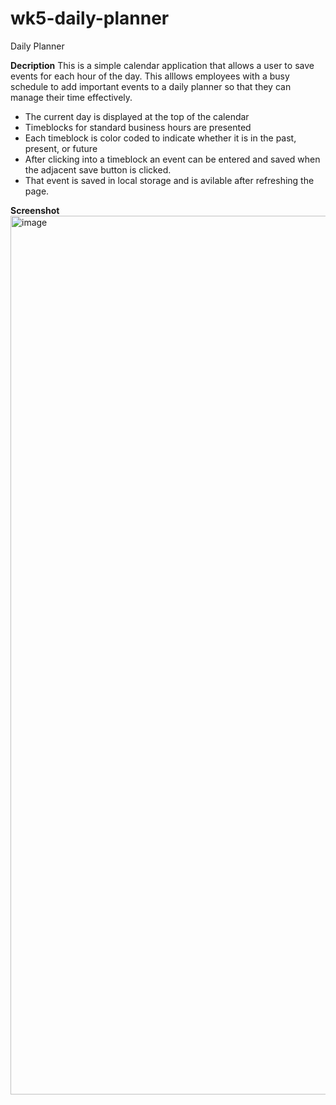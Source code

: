 # wk5-daily-planner
Daily Planner

**Decription**
This is a simple calendar application that allows a user to save events for each hour of the day. This alllows employees with a busy schedule to add important events to a daily planner so that they can manage their time effectively.

- The current day is displayed at the top of the calendar
- Timeblocks for standard business hours are presented
- Each timeblock is color coded to indicate whether it is in the past, present, or future
- After clicking into a timeblock an event can be entered and saved when the adjacent save button is clicked.
- That event is saved in local storage and is avilable after refreshing the page.


**Screenshot**
<img width="1406" alt="image" src="https://user-images.githubusercontent.com/93055909/156969883-8de357cb-fdd8-44d3-a2a4-1a51b8bb5df9.png">
